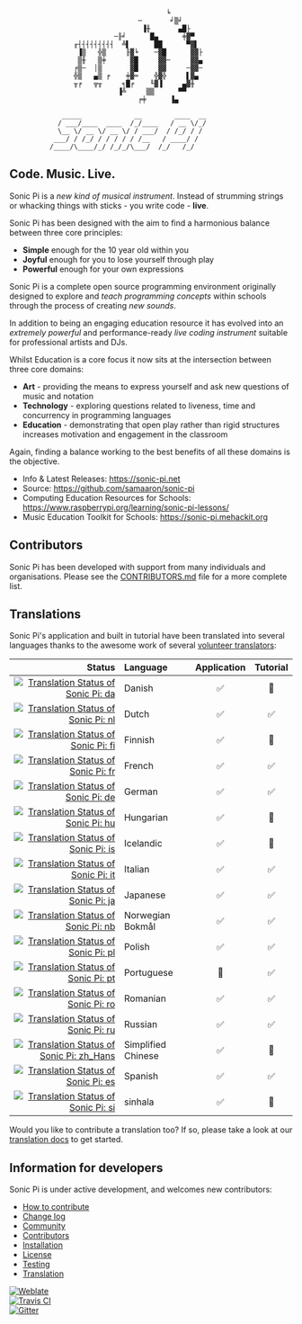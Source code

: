                                            ╘
                                    ─       ╛▒╛
                                     ▐╫       ▄█├
                              ─╟╛      █▄      ╪▓▀
                    ╓┤┤┤┤┤┤┤┤┤  ╩▌      ██      ▀▓▌
                     ▐▒   ╬▒     ╟▓╘    ─▓█      ▓▓├
                     ▒╫   ▒╪      ▓█     ▓▓─     ▓▓▄
                    ╒▒─  │▒       ▓█     ▓▓     ─▓▓─
                    ╬▒   ▄▒ ╒    ╪▓═    ╬▓╬     ▌▓▄
                    ╥╒   ╦╥     ╕█╒    ╙▓▐     ▄▓╫
                               ▐╩     ▒▒      ▀▀
                                    ╒╪      ▐▄

                 _____             __        ____  __
                / ___/____  ____  /_/____   / __ \/_/
                \__ \/ __ \/ __ \/ / ___/  / /_/ / /
               ___/ / /_/ / / / / / /__   / ____/ /
              /____/\____/_/ /_/_/\___/  /_/   /_/


## Code. Music. Live.

Sonic Pi is a *new kind of musical instrument*. Instead of strumming
strings or whacking things with sticks - you write code - **live**.

Sonic Pi has been designed with the aim to find a harmonious balance
between three core principles:

* **Simple** enough for the 10 year old within you
* **Joyful** enough for you to lose yourself through play
* **Powerful** enough for your own expressions

Sonic Pi is a complete open source programming environment originally
designed to explore and *teach programming concepts* within schools through
the process of creating *new sounds*.

In addition to being an engaging education resource it has evolved into
an *extremely powerful* and performance-ready *live coding instrument* suitable
for professional artists and DJs.

Whilst Education is a core focus it now sits at the intersection
between three core domains:

* **Art** - providing the means to express yourself and ask new questions of music and notation
* **Technology** - exploring questions related to liveness, time and concurrency in programming languages
* **Education**  - demonstrating that open play rather than rigid structures increases motivation and engagement in the classroom

Again, finding a balance working to the best benefits of all these
domains is the objective.


* Info & Latest Releases: https://sonic-pi.net
* Source: https://github.com/samaaron/sonic-pi
* Computing Education Resources for Schools: https://www.raspberrypi.org/learning/sonic-pi-lessons/
* Music Education Toolkit for Schools: https://sonic-pi.mehackit.org

## Contributors

Sonic Pi has been developed with support from many individuals and organisations. Please see the [CONTRIBUTORS.md](https://github.com/samaaron/sonic-pi/blob/main/CONTRIBUTORS.md) file for a more complete list.

## Translations

Sonic Pi's application and built in tutorial have been translated into several languages thanks to the awesome work of several [volunteer translators](CONTRIBUTORS.md#translation):

Status                                                                                                                                                       | Language            | Application        | Tutorial
-----------------------------------------------------------------------------------------------------------------------------------------------------------: | :------------------ | :----------------: | :----------------:
[![Translation Status of Sonic Pi: da](https://hosted.weblate.org/widgets/sonic-pi/da/svg-badge.svg)](https://hosted.weblate.org/engage/sonic-pi/)           | Danish              | :white_check_mark: | :red_circle:
[![Translation Status of Sonic Pi: nl](https://hosted.weblate.org/widgets/sonic-pi/nl/svg-badge.svg)](https://hosted.weblate.org/engage/sonic-pi/)           | Dutch               | :white_check_mark: | :white_check_mark:
[![Translation Status of Sonic Pi: fi](https://hosted.weblate.org/widgets/sonic-pi/fi/svg-badge.svg)](https://hosted.weblate.org/engage/sonic-pi/)           | Finnish             | :white_check_mark: | :red_circle:
[![Translation Status of Sonic Pi: fr](https://hosted.weblate.org/widgets/sonic-pi/fr/svg-badge.svg)](https://hosted.weblate.org/engage/sonic-pi/)           | French              | :white_check_mark: | :white_check_mark:
[![Translation Status of Sonic Pi: de](https://hosted.weblate.org/widgets/sonic-pi/de/svg-badge.svg)](https://hosted.weblate.org/engage/sonic-pi/)           | German              | :white_check_mark: | :white_check_mark:
[![Translation Status of Sonic Pi: hu](https://hosted.weblate.org/widgets/sonic-pi/hu/svg-badge.svg)](https://hosted.weblate.org/engage/sonic-pi/)           | Hungarian           | :white_check_mark: | :red_circle:
[![Translation Status of Sonic Pi: is](https://hosted.weblate.org/widgets/sonic-pi/is/svg-badge.svg)](https://hosted.weblate.org/engage/sonic-pi/)           | Icelandic           | :white_check_mark: | :red_circle:
[![Translation Status of Sonic Pi: it](https://hosted.weblate.org/widgets/sonic-pi/it/svg-badge.svg)](https://hosted.weblate.org/engage/sonic-pi/)           | Italian             | :white_check_mark: | :white_check_mark:
[![Translation Status of Sonic Pi: ja](https://hosted.weblate.org/widgets/sonic-pi/ja/svg-badge.svg)](https://hosted.weblate.org/engage/sonic-pi/)           | Japanese            | :white_check_mark: | :white_check_mark:
[![Translation Status of Sonic Pi: nb](https://hosted.weblate.org/widgets/sonic-pi/nb/svg-badge.svg)](https://hosted.weblate.org/engage/sonic-pi/)           | Norwegian Bokmål    | :white_check_mark: | :white_check_mark:
[![Translation Status of Sonic Pi: pl](https://hosted.weblate.org/widgets/sonic-pi/pl/svg-badge.svg)](https://hosted.weblate.org/engage/sonic-pi/)           | Polish              | :white_check_mark: | :white_check_mark:
[![Translation Status of Sonic Pi: pt](https://hosted.weblate.org/widgets/sonic-pi/pt/svg-badge.svg)](https://hosted.weblate.org/engage/sonic-pi/)           | Portuguese          | :red_circle:       | :white_check_mark:
[![Translation Status of Sonic Pi: ro](https://hosted.weblate.org/widgets/sonic-pi/ro/svg-badge.svg)](https://hosted.weblate.org/engage/sonic-pi/)           | Romanian            | :white_check_mark: | :white_check_mark:
[![Translation Status of Sonic Pi: ru](https://hosted.weblate.org/widgets/sonic-pi/ru/svg-badge.svg)](https://hosted.weblate.org/engage/sonic-pi/)           | Russian             | :white_check_mark: | :white_check_mark:
[![Translation Status of Sonic Pi: zh_Hans](https://hosted.weblate.org/widgets/sonic-pi/zh_Hans/svg-badge.svg)](https://hosted.weblate.org/engage/sonic-pi/) | Simplified Chinese  | :white_check_mark: | :red_circle:
[![Translation Status of Sonic Pi: es](https://hosted.weblate.org/widgets/sonic-pi/es/svg-badge.svg)](https://hosted.weblate.org/engage/sonic-pi/)           | Spanish             | :white_check_mark: | :white_check_mark:
[![Translation Status of Sonic Pi: si](https://hosted.weblate.org/widgets/sonic-pi/si/svg-badge.svg)](https://hosted.weblate.org/engage/sonic-pi/)           | sinhala             | :white_check_mark: | :red_circle:

Would you like to contribute a translation too? If so, please take a look at our [translation docs](https://github.com/samaaron/sonic-pi/blob/main/TRANSLATION.md) to get started.

## Information for developers

Sonic Pi is under active development, and welcomes new contributors:

* [How to contribute](HOW-TO-CONTRIBUTE.md)
* [Change log](CHANGELOG.md)
* [Community](COMMUNITY.md)
* [Contributors](CONTRIBUTORS.md)
* [Installation](INSTALL.md)
* [License](LICENSE.md)
* [Testing](TESTING.md)
* [Translation](TRANSLATION.md)

[![Weblate](https://hosted.weblate.org/widgets/sonic-pi/-/svg-badge.svg)](https://hosted.weblate.org/engage/sonic-pi/)
<br/>
[![Travis CI](https://travis-ci.org/samaaron/sonic-pi.svg?branch=main)](https://travis-ci.org/samaaron/sonic-pi)
<br/>
[![Gitter](https://badges.gitter.im/Join%20Chat.svg)](https://gitter.im/samaaron/sonic-pi?utm_source=badge&utm_medium=badge&utm_campaign=pr-badge&utm_content=badge)
